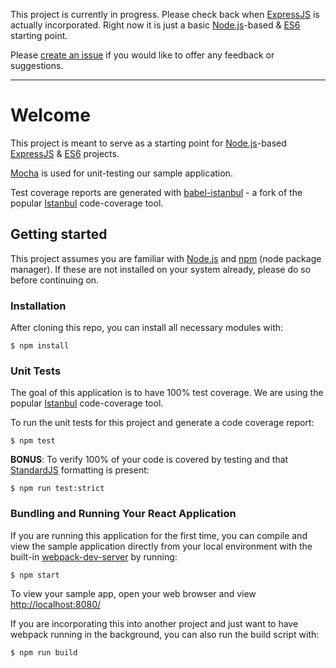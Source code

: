 This project is currently in progress. Please check back when [ExpressJS](http://expressjs.com) is actually incorporated. Right now it is just a basic [Node.js](https://nodejs.org)-based & [ES6](https://nodejs.org/en/docs/es6/) starting point.

Please [create an issue](https://github.com/TheRobBrennan/express_es6_dashboard_starter/issues) if you would like to offer any feedback or suggestions.

---
# Welcome
This project is meant to serve as a starting point for [Node.js](https://nodejs.org)-based [ExpressJS](http://expressjs.com) & [ES6](https://nodejs.org/en/docs/es6/) projects.

[Mocha](https://mochajs.org) is used for unit-testing our sample application. 

Test coverage reports are generated with [babel-istanbul](https://www.npmjs.com/package/babel-istanbul) - a fork of the popular [Istanbul](https://www.npmjs.com/package/istanbul) code-coverage tool.

## Getting started
This project assumes you are familiar with [Node.js](https://nodejs.org) and [npm](https://www.npmjs.com) (node package manager). If these are not installed on your system already, please do so before continuing on.

### Installation
After cloning this repo, you can install all necessary modules with:

    $ npm install

### Unit Tests
The goal of this application is to have 100% test coverage. We are using the popular [Istanbul](https://www.npmjs.com/package/istanbul) code-coverage tool. 

  To run the unit tests for this project and generate a code coverage report:

    $ npm test

  **BONUS**: To verify 100% of your code is covered by testing and that [StandardJS](http://standardjs.com) formatting is present:

    $ npm run test:strict

### Bundling and Running Your React Application
If you are running this application for the first time, you can compile and view the sample application directly from your local environment with the built-in [webpack-dev-server](https://webpack.github.io/docs/webpack-dev-server.html) by running:

    $ npm start

To view your sample app, open your web browser and view [http://localhost:8080/](http://localhost:8080/)

If you are incorporating this into another project and just want to have webpack running in the background, you can also run the build script with:

    $ npm run build

